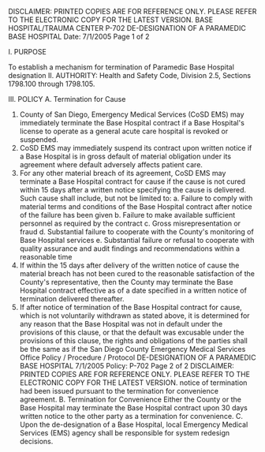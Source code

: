DISCLAIMER: PRINTED COPIES ARE FOR REFERENCE ONLY. PLEASE REFER TO THE ELECTRONIC COPY FOR THE LATEST VERSION.
BASE HOSPITAL/TRAUMA CENTER P-702
DE-DESIGNATION OF A PARAMEDIC BASE
HOSPITAL
Date: 7/1/2005 Page 1 of 2

I. PURPOSE

To establish a mechanism for termination of Paramedic Base Hospital designation
II. AUTHORITY: Health and Safety Code, Division 2.5, Sections 1798.100 through 1798.105.

III. POLICY
A. Termination for Cause
1. County of San Diego, Emergency Medical Services (CoSD EMS) may immediately terminate
the Base Hospital contract if a Base Hospital's license to operate as a general acute care
hospital is revoked or suspended.
2. CoSD EMS may immediately suspend its contract upon written notice if a Base Hospital is
in gross default of material obligation under its agreement where default adversely affects
patient care.
3. For any other material breach of its agreement, CoSD EMS may terminate a Base Hospital
contract for cause if the cause is not cured within 15 days after a written notice specifying
the cause is delivered. Such cause shall include, but not be limited to:
a. Failure to comply with material terms and conditions of the Base Hospital contract after
notice of the failure has been given
b. Failure to make available sufficient personnel as required by the contract
c. Gross misrepresentation or fraud
d. Substantial failure to cooperate with the County's monitoring of Base Hospital services
e. Substantial failure or refusal to cooperate with quality assurance and audit findings and
recommendations within a reasonable time
4. If within the 15 days after delivery of the written notice of cause the material breach has not
been cured to the reasonable satisfaction of the County's representative, then the County
may terminate the Base Hospital contract effective as of a date specified in a written notice
of termination delivered thereafter.
5. If after notice of termination of the Base Hospital contract for cause, which is not voluntarily
withdrawn as stated above, it is determined for any reason that the Base Hospital was not
in default under the provisions of this clause, or that the default was excusable under the
provisions of this clause, the rights and obligations of the parties shall be the same as if the 
San Diego County Emergency Medical Services Office
Policy / Procedure / Protocol
DE-DESIGNATION OF A PARAMEDIC BASE HOSPITAL 7/1/2005
Policy: P-702 Page 2 of 2
DISCLAIMER: PRINTED COPIES ARE FOR REFERENCE ONLY. PLEASE REFER TO THE ELECTRONIC COPY FOR THE LATEST VERSION.
notice of termination had been issued pursuant to the termination for convenience
agreement.
B. Termination for Convenience
Either the County or the Base Hospital may terminate the Base Hospital contract upon 30 days
written notice to the other party as a termination for convenience.
C. Upon the de-designation of a Base Hospital, local Emergency Medical Services (EMS) agency
shall be responsible for system redesign decisions.

